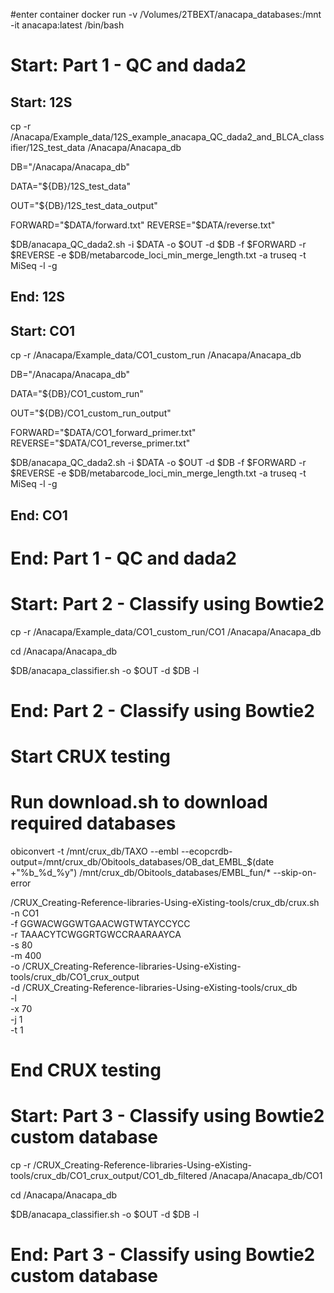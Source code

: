 #enter container
docker run -v /Volumes/2TBEXT/anacapa_databases:/mnt -it anacapa:latest /bin/bash

# Start: Part 1 - QC and dada2

## Start: 12S
cp -r /Anacapa/Example_data/12S_example_anacapa_QC_dada2_and_BLCA_classifier/12S_test_data /Anacapa/Anacapa_db

DB="/Anacapa/Anacapa_db"

DATA="${DB}/12S_test_data"

OUT="${DB}/12S_test_data_output"

FORWARD="$DATA/forward.txt"
REVERSE="$DATA/reverse.txt"

$DB/anacapa_QC_dada2.sh -i $DATA -o $OUT -d $DB -f $FORWARD -r $REVERSE -e $DB/metabarcode_loci_min_merge_length.txt -a truseq -t MiSeq -l -g
## End: 12S


## Start: CO1
cp -r /Anacapa/Example_data/CO1_custom_run /Anacapa/Anacapa_db

DB="/Anacapa/Anacapa_db"

DATA="${DB}/CO1_custom_run"

OUT="${DB}/CO1_custom_run_output"

FORWARD="$DATA/CO1_forward_primer.txt"
REVERSE="$DATA/CO1_reverse_primer.txt"

$DB/anacapa_QC_dada2.sh -i $DATA -o $OUT -d $DB -f $FORWARD -r $REVERSE -e $DB/metabarcode_loci_min_merge_length.txt -a truseq -t MiSeq -l -g

## End: CO1
# End: Part 1 - QC and dada2


# Start: Part 2 - Classify using Bowtie2

cp -r /Anacapa/Example_data/CO1_custom_run/CO1 /Anacapa/Anacapa_db

cd /Anacapa/Anacapa_db

$DB/anacapa_classifier.sh -o $OUT -d $DB -l
# End: Part 2 - Classify using Bowtie2



# Start CRUX testing

# Run download.sh to download required databases

obiconvert -t /mnt/crux_db/TAXO --embl --ecopcrdb-output=/mnt/crux_db/Obitools_databases/OB_dat_EMBL_$(date +"%b_%d_%y") /mnt/crux_db/Obitools_databases/EMBL_fun/* --skip-on-error

/CRUX_Creating-Reference-libraries-Using-eXisting-tools/crux_db/crux.sh \
  -n CO1 \
  -f GGWACWGGWTGAACWGTWTAYCCYCC \
  -r TAAACYTCWGGRTGWCCRAARAAYCA \
  -s 80 \
  -m 400 \
  -o /CRUX_Creating-Reference-libraries-Using-eXisting-tools/crux_db/CO1_crux_output \
  -d /CRUX_Creating-Reference-libraries-Using-eXisting-tools/crux_db \
  -l \
  -x 70 \
  -j 1 \
  -t 1

# End CRUX testing

# Start: Part 3 - Classify using Bowtie2 custom database

cp -r /CRUX_Creating-Reference-libraries-Using-eXisting-tools/crux_db/CO1_crux_output/CO1_db_filtered /Anacapa/Anacapa_db/CO1

cd /Anacapa/Anacapa_db

$DB/anacapa_classifier.sh -o $OUT -d $DB -l
# End: Part 3 - Classify using Bowtie2 custom database
